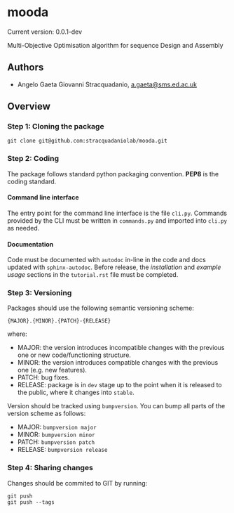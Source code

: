 # mooda

Current version: 0.0.1-dev

Multi-Objective Optimisation algorithm for sequence Design and Assembly

## Authors

* Angelo Gaeta Giovanni Stracquadanio, a.gaeta@sms.ed.ac.uk

## Overview

### Step 1: Cloning the package

    git clone git@github.com:stracquadaniolab/mooda.git

### Step 2: Coding
The package follows standard python packaging convention.
**PEP8** is the coding standard.

#### Command line interface
The entry point for the command line interface is the file `cli.py`.
Commands provided by the CLI must be written in `commands.py` and imported into `cli.py` as needed.

#### Documentation
Code must be documented with `autodoc` in-line in the code and docs updated with `sphinx-autodoc`.
Before release, the *installation* and *example usage* sections in the `tutorial.rst` file must be completed.

### Step 3: Versioning
Packages should use the following semantic versioning scheme:
```
{MAJOR}.{MINOR}.{PATCH}-{RELEASE}
```
where:
- MAJOR: the version introduces incompatible changes with the previous one or new code/functioning structure.
- MINOR: the version introduces compatible changes with the previous one (e.g. new features).
- PATCH: bug fixes.
- RELEASE: package is in `dev` stage up to the point when it is released to the public, where it changes into `stable`.

Version should be tracked using `bumpversion`. You can bump all parts of the version scheme as follows:

- MAJOR: `bumpversion major`
- MINOR: `bumpversion minor`
- PATCH: `bumpversion patch`
- RELEASE: `bumpversion release`

### Step 4: Sharing changes
Changes should be commited to GIT by running:
```
git push
git push --tags
```

